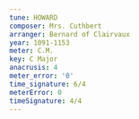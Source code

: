 ```yaml
---
tune: HOWARD
composer: Mrs. Cuthbert
arranger: Bernard of Clairvaux
year: 1091-1153
meter: C.M.
key: C Major
anacrusis: 4
meter_error: '0'
time_signature: 6/4
meterError: 0
timeSignature: 4/4
---
```

